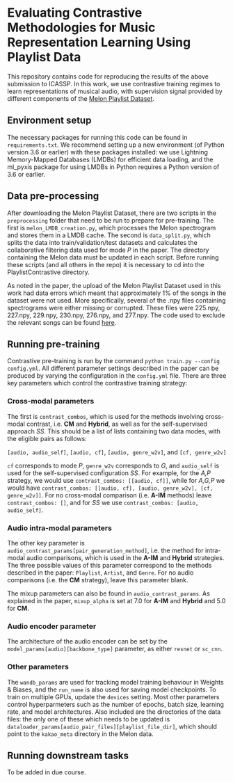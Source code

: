 # Evaluating Contrastive Methodologies for Music Representation Learning Using Playlist Data

This repository contains code for reproducing the results of the above submission to ICASSP. In this work, we use contrastive training regimes to learn representations of musical audio, with supervision signal provided by different components of the [Melon Playlist Dataset](https://mtg.github.io/melon-playlist-dataset). 

## Environment setup
The necessary packages for running this code can be found in `requirements.txt`. We recommend setting up a new environment (of Python version 3.6 or earlier) with these packages installed: we use Lightning Memory-Mapped Databases (LMDBs) for efficient data loading, and the ml_pyxis package for using LMDBs in Python requires a Python version of 3.6 or earlier.

## Data pre-processing
After downloading the Melon Playlist Dataset, there are two scripts in the `preprocessing` folder that need to be run to prepare for pre-training. The first is `melon_LMDB_creation.py`, which processes the Melon spectrogram and stores them in a LMDB cache. The second is `data_split.py`, which splits the data into train/validation/test datasets and calculates the collaborative filtering data used for mode <em>P</em> in the paper. The directory containing the Melon data must be updated in each script. Before running these scripts (and all others in the repo) it is necessary to cd into the PlaylistContrastive directory.

As noted in the paper, the upload of the Melon Playlist Dataset used in this work had data errors which meant that approximately 1% of the songs in the dataset were not used. More specifically, several of the .npy files containing spectrograms were either missing or corrupted. These files were 225.npy, 227.npy, 229.npy, 230.npy, 276.npy, and 277.npy. The code used to exclude the relevant songs can be found [here](https://github.com/gmeehan96/PlaylistContrastive/blob/e70a1299691402c66d3ee354b2f8ca435ade2d39/preprocessing/melon_LMDB_creation.py#L36-L42). 

## Running pre-training
Contrastive pre-training is run by the command `python train.py --config config.yml`. All different parameter settings described in the paper can be produced by varying the configuration in the `config.yml` file. There are three key parameters which control the contrastive training strategy:

### Cross-modal parameters
The first is `contrast_combos`, which is used for the methods involving cross-modal contrast, i.e. **CM** and **Hybrid**, as well as for the self-supervised approach _SS_. This should be a list of lists containing two data modes, with the eligible pairs as follows: 

  `[audio, audio_self]`, `[audio, cf]`, `[audio, genre_w2v]`, and `[cf, genre_w2v]`
  
`cf` corresponds to mode _P_, `genre_w2v` corresponds to _G_, and `audio_self` is used for the self-supervised configuration _SS_. For example, for the _A,P_ strategy, we would use `contrast_combos: [[audio, cf]]`, while for _A,G,P_ we would have `contrast_combos: [[audio, cf], [audio, genre_w2v], [cf, genre_w2v]]`. For no cross-modal comparison (i.e. **A-IM** methods) leave `contrast_combos: []`, and for _SS_ we use `contrast_combos: [audio, audio_self]`.

### Audio intra-modal parameters
The other key parameter is `audio_contrast_params[pair_generation_method]`, i.e. the method for intra-modal audio comparisons, which is used in the **A-IM** and **Hybrid** strategies. The three possible values of this parameter correspond to the methods described in the paper: `Playlist`, `Artist`, and `Genre`. For no audio comparisons (i.e. the **CM** strategy), leave this parameter blank. 

The mixup parameters can also be found in `audio_contrast_params`. As explained in the paper, `mixup_alpha` is set at 7.0 for **A-IM** and **Hybrid** and 5.0 for **CM**.

### Audio encoder parameter
The architecture of the audio encoder can be set by the `model_params[audio][backbone_type]` parameter, as either `resnet` or `sc_cnn`.

### Other parameters
The `wandb_params` are used for tracking model training behaviour in Weights & Biases, and the `run_name` is also used for saving model checkpoints. To train on multiple GPUs, update the `devices` setting. Most other parameters control hyperparmeters such as the number of epochs, batch size, learning rate, and model architectures. Also included are the directories of the data files: the only one of these which needs to be updated is `dataloader_params[audio_pair_files][playlist_file_dir]`, which should point to the `kakao_meta` directory in the Melon data. 

## Running downstream tasks
To be added in due course.
